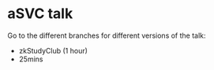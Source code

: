 # aSVC talk

Go to the different branches for different versions of the talk: 

 - zkStudyClub (1 hour)
 - 25mins
